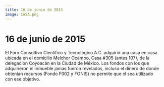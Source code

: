 ```yaml
---
title: 16 de junio de 2015
image: CASA.png
---
```


# 16 de junio de 2015

El Foro Consultivo Científico y Tecnológico A.C. adquirió una casa en casa ubicada en el domicilio Melchor Ocampo, Casa #305 (antes 107), de la delegación Coyoacán en la Ciudad de México. Los fondos con los que adquirieron el inmueble jamas fueron revelados, incluso el dinero de donde obtenían recursos (Fondo F002 y FONIS) no permite que el sea utilizado con ese objetivo.
